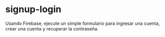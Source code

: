 # signup-login
Usando Firebase, ejecute un simple formulario para ingresar una cuenta, crear una cuenta y recuperar la contraseña.
